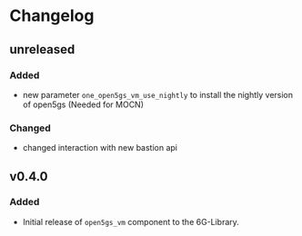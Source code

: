 # Changelog
## unreleased
### Added
 - new parameter `one_open5gs_vm_use_nightly` to install the nightly version of open5gs (Needed for MOCN)
### Changed
 - changed interaction with new bastion api

## v0.4.0
### Added
- Initial release of `open5gs_vm` component to the 6G-Library. 
